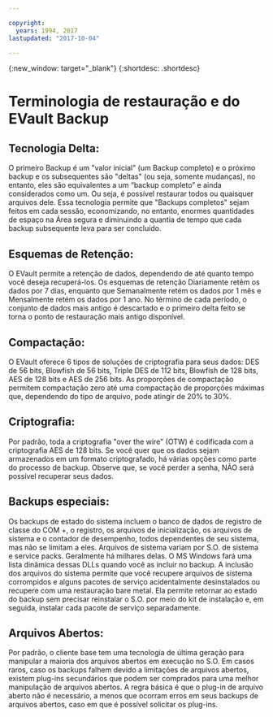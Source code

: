 ```yaml
---

copyright:
  years: 1994, 2017
lastupdated: "2017-10-04"

---
```

{:new_window: target="_blank"}
{:shortdesc: .shortdesc}

# Terminologia de restauração e do EVault Backup 

## Tecnologia Delta:
O primeiro Backup é um "valor inicial" (um Backup completo) e o próximo backup e os subsequentes são
"deltas" (ou seja, somente mudanças), no entanto, eles são equivalentes a um “backup
completo” e ainda considerados como um. Ou seja, é possível restaurar todos ou quaisquer arquivos dele. Essa tecnologia permite que
"Backups completos" sejam feitos em cada sessão, economizando, no entanto, enormes quantidades de espaço na
Área segura e diminuindo a quantia de tempo que cada backup subsequente leva para ser concluído.

## Esquemas de Retenção: 
O EVault permite a retenção de dados, dependendo de até quanto tempo você deseja recuperá-los. Os esquemas de
retenção Diariamente retêm os dados por 7 dias, enquanto que Semanalmente retém os dados por 1 mês e
Mensalmente retém os dados por 1 ano. No término de cada período, o conjunto de dados mais antigo é descartado e o
primeiro delta feito se torna o ponto de restauração mais antigo disponível. 

## Compactação: 
O EVault oferece 6 tipos de soluções de criptografia para seus dados: DES de 56 bits, Blowfish de 56 bits,
Triple DES de 112 bits, Blowfish de 128 bits, AES de 128 bits e AES de 256 bits. As proporções de compactação
permitem compactação zero até uma compactação de proporções máximas que, dependendo do tipo de arquivo, pode
atingir de 20% to 30%. 
## Criptografia:
Por padrão, toda a criptografia "over the wire" (OTW) é codificada com a criptografia AES de 128 bits.
Se você quer que os dados sejam armazenados em um formato criptografado, há várias opções como parte do
processo de backup. Observe que, se você perder a senha, NÃO será possível recuperar seus dados. 

## Backups especiais: 
Os backups de estado do sistema incluem o banco de dados de registro de classe do COM +,
o registro, os arquivos de inicialização, os arquivos de sistema e o contador de desempenho, todos
dependentes de seu sistema, mas não se limitam a eles. Arquivos de sistema variam por S.O. de sistema e service packs. Geralmente há milhares delas. O MS Windows fará uma lista dinâmica dessas DLLs quando você as incluir no backup. A inclusão dos arquivos do sistema permite que você recupere arquivos de sistema corrompidos e alguns pacotes de serviço acidentalmente desinstalados ou recupere com uma restauração bare metal. Ela permite retornar ao estado do backup sem precisar reinstalar o S.O. por meio do kit de instalação e, em seguida, instalar cada pacote de serviço separadamente. 

## Arquivos Abertos: 
Por padrão, o cliente base tem uma tecnologia de última geração para manipular a maioria dos arquivos
abertos em execução no S.O. Em casos raros, caso os backups falhem devido a limitações de arquivos abertos,
existem plug-ins secundários que podem ser comprados para uma melhor manipulação de arquivos abertos. A regra
básica é que o plug-in de arquivo aberto não é necessário, a menos que ocorram erros em seus backups de
arquivos abertos, caso em que é possível solicitar os plug-ins.
